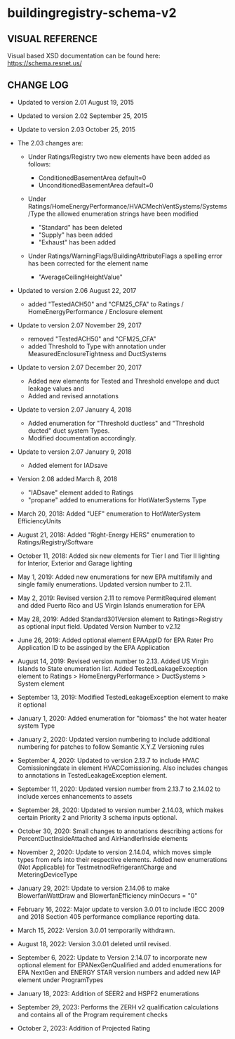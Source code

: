 # buildingregistry-schema-v2

## VISUAL REFERENCE
Visual based XSD documentation can be found here:
https://schema.resnet.us/

## CHANGE LOG
* Updated to version 2.01 August 19, 2015

* Updated to version 2.02 September 25, 2015

* Update to version 2.03 October 25, 2015

* The 2.03 changes are:
  * Under Ratings/Registry two new elements have been added as follows:
    * ConditionedBasementArea default=0
    * UnconditionedBasementArea default=0
    
  * Under Ratings/HomeEnergyPerformance/HVACMechVentSystems/Systems/Type the allowed enumeration strings have been modified
    * "Standard" has been deleted
    * "Supply" has been added
    * "Exhaust" has been added
    
  * Under Ratings/WarningFlags/BuildingAttributeFlags a spelling error has been corrected for the element name
    * "AverageCeilingHeightValue"
    
* Updated to version 2.06 August 22, 2017
  * added "TestedACH50" and "CFM25_CFA" to  Ratings / HomeEnergyPerformance / Enclosure element

* Update to version 2.07 November 29, 2017
  * removed "TestedACH50" and "CFM25_CFA"
  * added Threshold to Type with annotation under MeasuredEnclosureTightness and DuctSystems
    
* Update to version 2.07 December 20, 2017
  * Added new elements for Tested and Threshold envelope and duct leakage values and 
  * Added and revised annotations
    
* Update to version 2.07 January 4, 2018
  * Added enumeration for "Threshold ductless" and "Threshold ducted" duct system Types. 
  * Modified documentation accordingly.
    
* Update to version 2.07 January 9, 2018
  * Added element for IADsave 

* Version 2.08 added March 8, 2018
  * "IADsave" element added to Ratings
  * "propane" added to enumerations for HotWaterSystems Type
    
* March 20, 2018: Added "UEF" enumeration to HotWaterSystem EfficiencyUnits
    
* August 21, 2018: Added "Right-Energy HERS" enumeration to Ratings/Registry/Software

* October 11, 2018: Added six new elements for Tier I and Tier II lighting for Interior, Exterior and Garage lighting
    
* May 1, 2019: Added new enumerations for new EPA multifamily and single family enumerations. Updated version number to 2.11.

* May 2, 2019: Revised version 2.11 to remove PermitRequired element and dded Puerto Rico and US Virgin Islands enumeration for EPA
    
* May 28, 2019: Added Standard301Version element to Ratings>Registry as optional input field. Updated Version Number to v2.12
    
* June 26, 2019: Added optional element EPAAppID for EPA Rater Pro Application ID to be assinged by the EPA Application

* August 14, 2019: Revised version number to 2.13. Added US Virgin Islands to State enumeration list. Added TestedLeakageException element to Ratings > HomeEnergyPerformance > DuctSystems > System element
    
* September 13, 2019: Modified TestedLeakageException element to make it optional
       
* January 1, 2020: Added enumeration for "biomass" the hot water heater system Type

* January 2, 2020: Updated version numbering to include additional numbering for patches to follow Semantic X.Y.Z Versioning rules
    
* September 4, 2020: Updated to version 2.13.7 to include HVAC Comissioningdate in element HVACComissioning. Also includes changes to annotations in TestedLeakageException element.

* September 11, 2020: Updated version number from 2.13.7 to 2.14.02 to include xerces enhancements to assets

* September 28, 2020: Updated to version number 2.14.03, which makes certain Priority 2 and Priority 3 schema inputs optional.

* October 30, 2020: Small changes to annotations describing actions for PercentDuctInsideAttached and AirHandlerInside elements

* November 2, 2020: Update to version 2.14.04, which moves simple types from refs into their respective elements.
    Added new enumerations (Not Applicable) for TestmetnodRefrigerantCharge and MeteringDeviceType
    
* January 29, 2021: Update to version 2.14.06 to make BlowerfanWattDraw and BlowerfanEfficiency minOccurs = "0"
    
* February 16, 2022: Major update to version 3.0.01 to include IECC 2009 and 2018 Section 405 performance compliance reporting data.
    
* March 15, 2022: Version 3.0.01 temporarily withdrawn.
    
* August 18, 2022: Version 3.0.01 deleted until revised.
    
* September 6, 2022: Update to Version 2.14.07 to incorporate new optional element for EPANexGenQualified and added enumerations for EPA NextGen and ENERGY STAR version numbers and added new IAP element under ProgramTypes

* January 18, 2023: Addition of SEER2 and HSPF2 enumerations

* September 29, 2023: Performs the ZERH v2 qualification calculations and contains all of the Program requirement checks

* October 2, 2023: Addition of Projected Rating